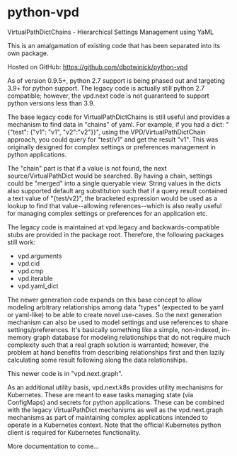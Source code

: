 # python-vpd

VirtualPathDictChains - Hierarchical Settings Management using YaML

This is an amalgamation of existing code that has been separated into its own package.

Hosted on GitHub: https://github.com/dbotwinick/python-vpd

As of version 0.9.5+, python 2.7 support is being phased out and targeting 3.9+ for python support. The legacy code
is actually still python 2.7 compatible; however, the vpd.next code is not guaranteed to support python versions
less than 3.9.

The base legacy code for VirtualPathDictChains is still useful and provides a mechanism to find data in "chains" of
yaml. For example, if you had a dict: "{"test": {"v1": "v1", "v2":"v2"}}", using the VPD/VirtualPathDictChain approach,
you could query for "test/v1" and get the result "v1". This was originally designed for complex settings or
preferences management in python applications.

The "chain" part is that if a value is not found, the next source/VirtualPathDict would be searched. By having a chain,
settings could be "merged" into a single queryable view. String values in the dicts also supported default arg
substitution such that if a query result contained a text value of "{test/v2}", the bracketed expression
would be used as a lookup to find that value--allowing references--which is also really useful for managing complex
settings or preferences for an application etc.

The legacy code is maintained at vpd.legacy and backwards-compatible stubs are provided in the package root. Therefore,
the following packages still work:

- vpd.arguments
- vpd.cid
- vpd.cmp
- vpd.iterable
- vpd.yaml_dict

The newer generation code expands on this base concept to allow modeling arbitrary relationships among data "types"
(expected to be yaml or yaml-like) to be able to create novel use-cases. So the next generation mechanism can also
be used to model settings and use references to share settings/preferences. It's basically something like a simple,
non-indexed, in-memory graph database for modeling relationships that do not require much complexity such that a
real graph solution is warranted; however, the problem at hand benefits from describing relationships first and
then lazily calculating some result following along the data relationships.

This newer code is in "vpd.next.graph".

As an additional utility basis, vpd.next.k8s provides utility mechanisms for Kubernetes. These are meant to ease
tasks managing state (via ConfigMaps) and secrets for python applications. These can be combined with the legacy
VirtualPathDict mechanisms as well as the vpd.next.graph mechanisms as part of maintaining complex applications
intended to operate in a Kubernetes context. Note that the official Kubernetes python client is required for Kubernetes
functionality.

More documentation to come...
